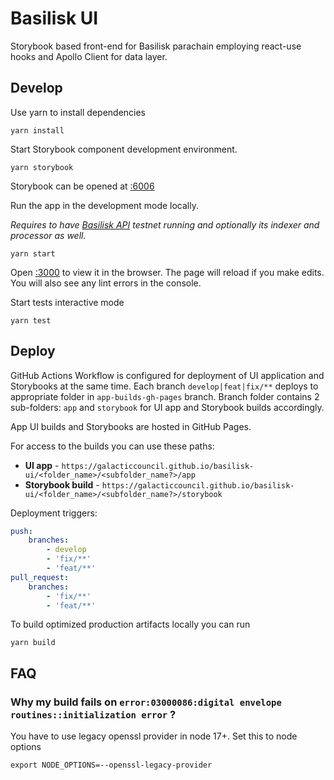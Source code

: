 # Basilisk UI

Storybook based front-end for Basilisk parachain employing react-use hooks and Apollo Client for data layer.

## Develop

Use yarn to install dependencies

```
yarn install
```

Start Storybook component development environment.

```
yarn storybook
```

Storybook can be opened at [:6006](http://localhost:6006)

Run the app in the development mode locally. 

*Requires to have [Basilisk API](https://github.com/galacticcouncil/Basilisk-api#readme) testnet running and 
optionally its indexer and processor as well.*

```
yarn start
```

Open [:3000](http://localhost:3000) to view it in the browser.
The page will reload if you make edits.\
You will also see any lint errors in the console.

Start tests interactive mode

```
yarn test
```

## Deploy

GitHub Actions Workflow is configured for deployment of UI application and Storybooks
at the same time. Each branch `develop|feat|fix/**` deploys to appropriate folder in `app-builds-gh-pages` branch. 
Branch folder contains 2 sub-folders: `app` and `storybook` for UI app and Storybook builds
accordingly.

App UI builds and Storybooks are hosted in GitHub Pages.

For access to the builds you can use these paths:
- **UI app** - `https://galacticcouncil.github.io/basilisk-ui/<folder_name>/<subfolder_name?>/app`
- **Storybook build** - `https://galacticcouncil.github.io/basilisk-ui/<folder_name>/<subfolder_name?>/storybook`

Deployment triggers: 
```yaml
push:
    branches:
        - develop
        - 'fix/**'
        - 'feat/**'
pull_request:
    branches:
        - 'fix/**'
        - 'feat/**'
```

To build optimized production artifacts locally you can run 

```
yarn build
```

## FAQ

### Why my build fails on `error:03000086:digital envelope routines::initialization error` ?
You have to use legacy openssl provider in node 17+. Set this to node options
```
export NODE_OPTIONS=--openssl-legacy-provider
```
